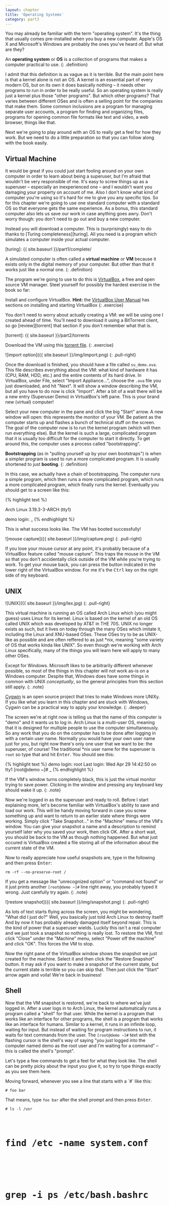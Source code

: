 ```yaml
---
layout: chapter
title: 'Operating Systems'
category: part3
---
```


You may already be familiar with the term "operating system". It's the thing
that usually comes pre-installed when you buy a new computer. Apple's OS X and
Microsoft's Windows are probably the ones you've heard of. But what are they?

An **operating system** or **OS** is a collection of programs that makes a
computer practical to use.
{: .definition}

I admit that this definition is as vague as it is terrible. But the main point
here is that a kernel alone is not an OS. A kernel is an essential part of every
modern OS, but on its own it does basically nothing &ndash; it needs other
programs to run in order to be really useful. So an operating system is really
just a kernel plus those "other programs". But which other programs? That varies
between different OSes and is often a selling point for the companies that make
them. Some common inclusions are a program for managing separate user accounts,
a program for finding and organizing files, programs for opening common file
formats like text and video, a web browser, things like that.

Next we're going to play around with an OS to really get a feel for how they
work. But we need to do a little preparation so that you can follow along with
the book easily.

## Virtual Machine ##

It would be great if you could just start fooling around on your own computer in
order to learn about being a superuser, but I'm afraid that wouldn't be very
responsible of me. It's easy to screw things up as a superuser &ndash;
especially an inexperienced one &ndash; and I wouldn't want you damaging your
property on account of me. Also I don't know what kind of computer you're using
so it's hard for me to give you any specific tips. So for this chapter we're
going to use one standard computer with a standard OS so that everyone gets the
same experience. As a bonus, this standard computer also lets us save our work
in case anything goes awry. Don't worry though: you don't need to go out and buy
a new computer.

Instead you will download a computer. This is (surprisingly) easy to do thanks
to [Turing completeness][turing]. All you need is a program which simulates a
computer inside your actual computer.

[turing]: {{ site.baseurl }}/part1/complete/

A simulated computer is often called a **virtual machine** or **VM** because it
exists only in the digital memory of your computer. But other than that it works
just like a normal one.
{: .definition}

The program we're going to use to do this is [VirtualBox][vb], a free and open
source VM manager. Steel yourself for possibly the hardest exercise in the book
so far:

[vb]: https://www.virtualbox.org

Install and configure VirtualBox. **Hint:** the [VirtualBox User Manual][manual]
has sections on installing and starting VirtualBox
{: .exercise}

[manual]: https://www.virtualbox.org/manual/UserManual.html

You don't need to worry about actually creating a VM: we will be using one I
created ahead of time. You'll need to download it using a BitTorrent client, so
go [review][torrent] that section if you don't remember what that is.

[torrent]: {{ site.baseurl }}/part2/torrents

Download the VM using this [torrent file][vmt].
{: .exercise}

<!-- TODO -->
[vmt]: #

![import option]({{ site.baseurl }}/img/import.png)
{: .pull-right}

Once the download is finished, you should have a file called `su_demo.ova`. This
file describes everything about the VM: what kind of hardware it has (CPU, RAM,
HDD, etc.) and the entire contents of its hard drive. In VirtualBox, under File,
select "Import Appliance...", choose the `.ova` file you just downloaded, and
hit "Next". It will show a window describing the VM, but all you have to do now
is click "Import". After a bit of a wait there will be a new entry (Superuser
Demo) in VirtualBox's left pane. This is your brand new (virtual) computer!

Select your new computer in the pane and click the big "Start" arrow. A new
window will open: this represents the monitor of your VM. Be patient as the
computer starts up and flashes a bunch of technical stuff on the screen. The
goal of the computer now is to run the kernel program (which will then run
everything else). But the kernel is such a large, complicated program that it is
usually too difficult for the computer to start it directly. To get around this,
the computer uses a process called "bootstrapping".

**Bootstrapping** (as in "pulling yourself up by your own bootstraps") is when a
simpler program is used to run a more complicated program. It is usually
shortened to just **booting**.
{: .definition}

In this case, we actually have a chain of bootstrapping. The computer runs a
simple program, which then runs a more complicated program, which runs a more
complicated program, which finally runs the kernel. Eventually you should get to
a screen like this:

{% highlight text %}

Arch Linux 3.19.3-3-ARCH (tty1)

demo login: _
{% endhighlight %}

This is what success looks like. The VM has booted successfully!

<div class="note">
![mouse capture]({{ site.baseurl }}/img/capture.png)
{: .pull-right}

If you lose your mouse cursor at any point, it's probably because of a
VirtualBox feature called "mouse capture". This traps the mouse in the VM so
that you don't accidentally click outside of the VM while you're trying to work.
To get your mouse back, you can press the button indicated in the lower right of
the VirtualBox window. For me it's the <kbd>Ctrl</kbd> key on the right side
of my keyboard.
</div>

## UNIX ##

![UNIX]({{ site.baseurl }}/img/lex.jpg)
{: .pull-right}

This virtual machine is running an OS called Arch Linux which (you might guess)
uses Linux for its kernel. Linux is based on the kernel of an old OS called UNIX
which was developed by AT&T in THE 70S. UNIX no longer exists as such, but it
lives on today through the many OSes which imitate it, including the Linux and
XNU-based OSes. These OSes try to be as UNIX-like as possible and are often
reffered to as just \*nix, meaning "some variety of OS that works kinda like
UNIX". So even though we're working with Arch Linux specifically, many of the
things you will learn here will apply to many other OSes.

Except for Windows. Microsoft likes to be arbitrarily different whenever
possible, so most of the things in this chapter will not work as-is on a Windows
computer. Despite that, Windows does have some things in common with UNIX
_conceptually_, so the general principles from this section still apply.
{: .note}

[Cygwin] is an open source project that tries to make Windows more UNIXy. If you
like what you learn in this chapter and are stuck with Windows, Cygwin can be a
practical way to apply your knowledge.
{: .deeper}

[Cygwin]: https://www.cygwin.com/

The screen we're at right now is telling us that the name of this computer is
"demo" and it wants us to log in. Arch Linux is a multi-user OS, meaning that it
is designed for multiple people to use the computer simultaneously. So any work
that you do on the computer has to be done after logging in with a certain user
name. Normally you would have your own user name just for you, but right now
there's only one user that we want to be: the superuser, of course! The
traditional \*nix user name for the superuser is `root` so type that and hit
<kbd>Enter</kbd>. You should see this:

<!-- TODO last login time might change -->
{% highlight text %}
demo login: root
Last login: Wed Apr 29 14:42:50 on tty1
[root@demo ~]# _
{% endhighlight %}

If the VM's window turns completely black, this is just the virtual monitor
trying to save power. Clicking in the window and pressing any keyboard key
should wake it up.
{: .note}

Now we're logged in as the superuser and ready to roll. Before I start
explaining more, let's become familiar with VirtualBox's ability to save and
load our work. This will be handy moving forward in case you screw something up
and want to return to an earlier state where things were working. Simply click
"Take Snapshot..." in the "Machine" menu of the VM's window. You can give your
snapshot a name and a description to remind yourself later why you saved your
work, then click OK. After a short wait, you should be back to the VM as though
nothing happened. But what just occured is VirtualBox created a file storing all
of the information about the current state of the VM.

Now to really appreciate how useful snapshots are, type in the following and
then press <kbd>Enter</kbd>:

    rm -rf --no-preserve-root /

If you get a message like "unrecognized option" or "command not found" or it
just prints another `[root@demo ~]#` line right away, you probably typed it
wrong. Just carefully try again.
{: .note}

![restore snapshot]({{ site.baseurl }}/img/snapshot.png)
{: .pull-right}

As lots of text starts flying across the screen, you might be wondering, "What
did I just do?" Well, you basically just told Arch Linux to destroy itself! And
by now it has probably already damaged itself beyond repair. This is the kind of
power that a superuser wields. Luckily this isn't a real computer and we just
took a snapshot so nothing is really lost. To restore the VM, first click
"Close" under the "Machine" menu, select "Power off the machine" and click "OK".
This forces the VM to stop.

Now the right pane of the VirtualBox window shows the snapshot we just created
for the machine. Select it and then click the "Restore Snapshot" button. It may
ask if you want to make a snapshot of the current state, but the current state
is terrible so you can skip that. Then just click the "Start" arrow again and
voila! We're back in business!

## Shell ##

Now that the VM snapshot is restored, we're back to where we've just logged in.
After a user logs in to Arch Linux, the kernel automatically runs a program
called a "shell" for that user. While the kernel is a program that works like an
interface for other programs, the shell is a program that works like an
interface for humans. Similar to a kernel, it runs in an infinite loop, waiting
for input. But instead of waiting for program instructions to run, it waits for
text commands from the user. The `[root@demo ~]#` text with the flashing cursor
is the shell's way of saying "you just logged into the computer named demo as
the root user and I'm waiting for a command" &ndash; this is called the shell's
"prompt".

Let's type a few commands to get a feel for what they look like. The shell can
be pretty picky about the input you give it, so try to type things exactly as
you see them here.

<div class="note">
Moving forward, whenever you see a line that starts with a `#` like this:

    # foo bar

That means, type `foo bar` after the shell prompt and then press
<kbd>Enter</kbd>.
</div>

<pre><code># ls -l /usr
</code></pre><pre></code>
# find /etc -name system.conf
</code></pre><pre></code>
# grep -i ps /etc/bash.bashrc
</code></pre><pre></code>
# cp /usr/share/licenses/common/GPL3/license.txt /root
</code></pre><pre></code>
# head --lines=20 /root/license.txt
</code></pre>

If you ever get stuck at a point where the shell won't prompt you for another
command, you can press <kbd>Ctrl</kbd>+<kbd>C</kbd>. This "interrupts" whatever
the shell is doing and should force the shell to show another prompt. As a last
resort, you can always shut down the VM and restore a prior snapshot.
{: .note}

After each shell command you should see the shell print some text and then
another prompt for the next command. This is sometimes called a "read, evaluate,
print, loop" or REPL. The shell reads your command, evaluates it (i.e. does
something on the computer with the command), prints the result of the command to
the screen, and then loops back to the beginning to read another command.

How does the shell read these commands? First the shell looks at the "words" of
the command by splitting up the text on spaces. So `grep -i ps
/etc/bash.bashrc/` becomes four words: `grep`, `-i`, `ps`, `/etc/bash.bashrc`.
The first word is the name of the command and it is usually the most significant
word because it indicates what sort of action the shell is going to perform. So,
for this example, the shell is performing an action called "grep". The rest of
the words are called the "arguments" of the command and they determine the
specific behavior of the action. The arguments that you are allowed to use
depend entirely on the name of the command being run, which is why the five
different commands above have completely different arguments.

We'll learn more about these commands and their arguments in a little bit, but
as a quick guide, you can generally group arguments into two categories: options
and filenames. Arguments that start with a `-` or `--` are options: they tell
the specific command (e.g. `grep`) what sort of thing to do. Options are
(usually) optional and the command will normally perform some default task if
you leave them out. The other arguments (which often contain a `/`) are the
filenames: they indicate not what the command should do, but where the command
should get its data from. These aren't hard rules though; sometimes options
don't start with a `-` or may contain `/` like a filename &ndash; it depends
entirely on the specific command.

You can think of commands like programs: they take input (their arguments)
and produce output (the text printed by the shell) and the output depends only
on the input.

But what's that about "getting data" from a filename. What does that even mean?

## File Systems ##

We already know that computers store data using binary and data formats, but how
does a computer distinguish between different sets of data? A hard drive can
contain data in many different formats, so how do we say "this audio data" or
"that image data" or "the other text file" to the computer?

The solution is another data format called a "file system".

A **file system** is a data format which wraps other data formats such that
specific chunks of data can be referred to. These chunks of data are called
**files**.
{: .definition}

The file system format usually stores information associated with each file
(such as a name for the file and its size in bytes) so that you can view a
summary of the data at a high level without needing to examine the data format
of each individual file. Interacting with the file system is grouped under the
I/O category, which means it is managed by the kernel and the kernel provides an
interface for other programs to work with the file system.

Let's jump right in and explore the file system of our VM.

The shell has many commands for working with the file system, but one of the
most important is `ls`, which **l**i**s**ts files in the file system. Try the
following command:

    # ls /

You should see this output:

    bin   dev  home  lost+found  opt   root  sbin  sys  usr
    boot  etc  lib   mnt         proc  run   srv   tmp  var

Now let's break down what happened. From what we just learned, we know that this
command is called `ls` and it has one argument: the filename `/`. In a \*nix
file system, `/` is a special filename which we call the "root" of the file
system (no relation to the `root` we logged in as). The root of the file system
is special because it is how we refer to the entire file system at once. So in
English we could read the previous command as "list the files on the file
system". From the output in the shell, we can see that there are 18 files!

Wait a second, only 18 files? That seems pretty small. In fact there are many
more (thousands) of files in the file system. But rather than storing all of
these files in the root, the file system organizes them so that we don't get
pages and pages of output when we do `ls /`. This organization is done using
special files called directories.

A **directory** is a file which contains no data of its own but instead contains
a list of other files on the file system.
{: .definition}

`ls` helps us out here by coloring all of the directories dark blue. That's
where our other files are squirreled away! And, in fact, we already know how to
list them. I didn't mention this earlier but that special `/` filename is
actually the root _directory_. So now we really understand how `ls` works: its
argument is the filename of a directory and it outputs the filenames of the
files contained in that directory. To list our other files, we can just use `ls`
again with the name of one of these other directories.

But if we try this:

    # ls boot

we get an error

    ls: cannot access boot: No such file or directory

This is because we didn't specify _where_ in the file system `boot` is. Remeber
that we found `boot` by listing `/`, so the solution is to specify that:

    # ls /boot

Now it works:

    grub  initramfs-linux-fallback.img  initramfs-linux.img  vmlinuz-linux

And again we see that `grub` is a directory, so let's see what files are in
there! Again, we need to specify _where_ the directory is: `grub` is in `boot`,
and `boot` is in `/` so the command is:

    # ls /boot/grub

Notice how we use another `/` to indicate that `grub` is in `boot`.

In `/boot/grub` we see another directory `themes`. Use `ls` to see what files
are in there, and keep going deeper if some of them are directories! You can
also try exploring some other directories in `/`.
{: .exercise}

If `ls` prints a lot of output, you can scroll through the result by pressing
<kbd>Shift</kbd>+<kbd>Page Up</kbd> and <kbd>Shift</kbd>+<kbd>Page Down</kbd>.
{: .note}

### Working Directories ###

Now let's look at `/etc`, for example. If you `ls` it, you'll see that it has
lots of files and lots of directories. What if we want to spend some time
exploring `/etc`? Won't it get really tedious typing out `/etc` over and over
again as we list different directories? Thankfully, the shell can help us out
here. The shell lets us "go into" a directory so that when we refer to filenames
in that directory we don't need to mention the file system location of the
directory we're "in". This is purely for convenience, but it really saves a lot
of effort.

The command to "go into" a directory is `cd`, for **c**hange **d**irectory.
Let's do it:

    # cd /etc

This doesn't print any output, but notice that now the shell prompt is different!

    [root@demo etc]# _

Now that we're "in" `/etc` the shell reminds us by putting the directory's
filename in the prompt.

The directory we "go into" using `cd` is called the **working directory**.
{: .definition}

So how does the working directory save us time? Well now we can use the special
filename `.` which means "the directory we're in". So the following two commands
are now equivalent:

    # ls /etc/kernel
    # ls ./kernel

Now you can explore deeper and deeper like so:

    # cd ./kernel
    # ls .

If you ever lose track of where you are, you can use the command `pwd` (with no
arguments) to **p**rint the **w**orking **d**irectory.

    # pwd
    /etc/kernel

So now we can easily explore deeper, but is there an easy way to go back? Yep!
The special filename `..` refers to the directory _containg_ our working
directory (sometimes called the "parent directory"). So if you `cd` somewhere
you don't want to be, you can back up with just:

    # cd ..

Now where it gets _really_ crazy is that you can chain these special filenames
together! So `../..` means the parent directory of our parent directory. And
`/etc/../usr/..` is just a really convoluted way of referring to `/` (verify it
yourself using `ls`)! Similarly `./././././.` is the same as `.`. To think about
these chains, you can just read them from left to right, and imagine stepping
through the file system as you do so. So when you see `ls
/etc/kernel/../netctl/./hooks` you can think "go into `/etc`, then go into
`kernel`, then go back to the parent directory, then go into `netctl`, then go
into the current directory, then go into `hooks` and list the files there".

A **file path** (or just **path**) is a chain of filenames in a file system that
describe how to locate a particular file in the file system directories.
{: .definition}

Revisiting the `cd` and `ls` commands, we see that their first argument is
really a file _path_.

There is another convenience for making paths just a little nicer to work
with. If a path starts with something like `/` or `.` or `..` then we know where
to start looking in the file system for the other file names in the path. But
what if a path starts with none of these things? In that case, the assumption is
that the computer should look in the working directory. So whenever you would
start a path with `.` you can just leave that part out because that's where the
computer will look by default. So the following sequence of commands works just
fine:

    # cd /
    # cd ext
    # cd kernel
    # ls

<div class="deeper">
From this you might assume that the command `cd` with no arguments does the same
thing as `cd .` and changes the working directory to itself (i.e. does nothing).
But you might be surprised to find that you end up here:

    [root@demo ~]# _

Where on the file system is `~`? Well a quick check with `pwd` shows us that
we're actually in `/root`. What's going on? On a \*nix system, every user has a
"home" directory. This is a directory that belongs to that user and is a place
for them to put personal files. For the superuser that directory is `/root`.
Just like `.` and `..`, `~` is a special filename meaning "my home directory"
and you can use it in paths just as you would expect.

For convenience, if you provide it no arguments, `cd` does the same as `cd ~`
(rather than `cd .` which would be useless).
</div>

### Commands ###

Now that we know how to travel about the file system, let's look again at some
shell commands.

#### man ####

Perhaps the most important command of all is `man`, short for **man**ual. Arch
Linux comes with an extensive manual describing all of the commands (among other
things). To view the manual, simply use the `man` command with the name of the
command you want to learn about as its argument. For example, to learn about
`ls`:

    # man ls

Or to learn about `man` itself:

    # man man

When you view the manual, the shell switches to a different view called a
"pager" which makes reading nicer. You can scroll up and down with
<kbd>&uarr;</kbd>, <kbd>&darr;</kbd>, <kbd>Page Up</kbd>, <kbd>Page Down</kbd>
and quit with <kbd>Q</kbd>.

Most manual pages are split up into similar sections:

 * Name: a very short description of the command
 * Synposis: a (confusing) description of all the different ways you can enter
   the command
 * Description: a very long description of the command
 * Options: describes all of the options arguments

You may find that some commands organize their manuals differently or have
fewer or more sections. Commands can differ in a lot of ways and their manuals
often reflect that! As we learn about more commands remember that you can always
learn way more by reading the manual.

#### ls ####

We already know a lot about `ls` but here are a few common features we didn't
mention. You can list multiple directories at once just by adding them all to
the arguments:

    # ls / /etc /usr

Adding the `-l` option lists one file on each line with additional information
such as the size (in bytes) of the file and when it was last modified:

    # ls -l /etc

#### find ####

If you're looking for a specific file somewhere in the file system, it can be
pretty tedious to find it using just `ls` and `cd`. `find` simplifies this task
by searching the file system for you. The simplest usage looks like this:

    # find /etc/pacman.d

which simply lists all files in the directory `pacman.d` and any files in
directories in `pacman.d` and then any files in directories in directories in
`pacman.d`, etc. We can then find specific files among these by adding options
that specify what sort of file we're looking for. For example we can find all
files that have `gpg` in the filename like so:

    # find /etc/pacman.d -name '*gpg*'

Read the manual if you want to know more about it.

#### cat ####

Commands like `ls` and `cd` care mainly about directories because they focus on
navigating the file system. But most commands are actually designed for regular
(non-directory) files, which is where the computer actually stores data.

In particular, most commands are designed to work with human-readable text data
(in a format like [ASCII]). `cat`, short for con**cat**enate, is one of the
simplest such commands. You give it several files as arguments and it outputs
the contents of the files one after another.

    # cat /etc/resolv.conf /etc/nsswitch.conf

[ASCII]: {{ site.baseurl }}/part2/http/

#### head and tail ####

For large files, `cat` can spew out way too much information. `head` is like
`cat` but it only prints the first 10 lines of each file.

    # head /etc/services

In the earlier examples we saw how to use an option to print a different number
of lines. The command `tail` is similar to `head` but it prints the last few
lines of each file instead.

#### less ####

If you have a large file that you want to read, you can use `less` which takes a
file as its argument and shows its contents in a pager the same way `man` does.
You can scroll up and down and quit using the same keyboard keys as in `man`.

    less /etc/makepkg.conf

#### cp and mv ####

Short for **c**o**p**y, `cp` takes two paths as arguments, copies the contents
of the file at the first path, and saves the contents at the second path. If the
second path is a path to a directory, it creates a file in that directory with
the same filename as the original file. Otherwise it uses the second path as the
new file name. We used this earlier to copy a text file into `/root`.

Copying a file to a directory:

    cp /etc/fstab /root

Copying a file to a directory but with a different file name:

    cp /etc/fstab /root/foobar

`mv` is a similar command, but it **m**o**v**es the file from one path two
another rather than creating a copy.

    mv /root/foobar /root/fizzbuzz

#### grep ####

`grep` is short for **g**lobal **r**egular **e**xpression **p**rint, which is
really not a useful mnemonic. What it does is search for text in files. The
simplest use-case looks like this:

    # grep word /etc/inputrc /etc/nanorc

which simply prints any lines from `/etc/inputrc` and `/etc/nanorc` that have
"word" in them. `grep` has a lot of useful options that let it do all kinds of
neat stuff, but you should read the manual to learn more about it.

In actuality, `grep` doesn't just search for text, it searches for _patterns_ of
text. These patterns are called "regular expressions", hence the name. The
simplest patterns are plain text like `word` which just match that exact text,
but we can also use complicated patterns like `'\bw\w*d\b'` which searches for
any words that start with w and end with d.
{: .deeper}

